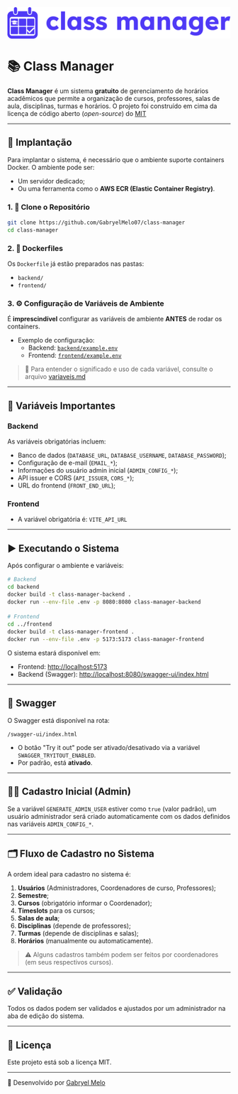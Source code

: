 ![Logo do Projeto](logo_class_manager.png)

# 📚 Class Manager

**Class Manager** é um sistema **gratuito** de gerenciamento de horários acadêmicos que permite a organização de cursos, professores, salas de aula, disciplinas, turmas e horários.
O projeto foi construído em cima da licença de código aberto (*open-source*) do <a target="_blank" rel="noopener noreferrer" href='https://github.com/GabryelMelo07/class-manager/blob/master/LICENSE'>MIT</a>

---

## 🚀 Implantação

Para implantar o sistema, é necessário que o ambiente suporte containers Docker. O ambiente pode ser:

- Um servidor dedicado;
- Ou uma ferramenta como o **AWS ECR (Elastic Container Registry)**.

### 1. 🔁 Clone o Repositório

```bash
git clone https://github.com/GabryelMelo07/class-manager
cd class-manager
```

### 2. 🐳 Dockerfiles

Os `Dockerfile` já estão preparados nas pastas:

- `backend/`
- `frontend/`

### 3. ⚙️ Configuração de Variáveis de Ambiente

É **imprescindível** configurar as variáveis de ambiente **ANTES** de rodar os containers.

- Exemplo de configuração:
  - Backend: [`backend/example.env`](backend/example.env)
  - Frontend: [`frontend/example.env`](frontend/example.env)

> 📄 Para entender o significado e uso de cada variável, consulte o arquivo [variaveis.md](./variaveis.md)

---

## 🔧 Variáveis Importantes

### Backend

As variáveis obrigatórias incluem:

- Banco de dados (`DATABASE_URL`, `DATABASE_USERNAME`, `DATABASE_PASSWORD`);
- Configuração de e-mail (`EMAIL_*`);
- Informações do usuário admin inicial (`ADMIN_CONFIG_*`);
- API issuer e CORS (`API_ISSUER`, `CORS_*`);
- URL do frontend (`FRONT_END_URL`);

### Frontend

- A variável obrigatória é: `VITE_API_URL`

---

## ▶️ Executando o Sistema

Após configurar o ambiente e variáveis:

```bash
# Backend
cd backend
docker build -t class-manager-backend .
docker run --env-file .env -p 8080:8080 class-manager-backend

# Frontend
cd ../frontend
docker build -t class-manager-frontend .
docker run --env-file .env -p 5173:5173 class-manager-frontend
```

O sistema estará disponível em:

- Frontend: [http://localhost:5173](http://localhost:5173)
- Backend (Swagger): [http://localhost:8080/swagger-ui/index.html](http://localhost:8080/swagger-ui/index.html)

---

## 🧪 Swagger

O Swagger está disponível na rota:

```
/swagger-ui/index.html
```

- O botão "Try it out" pode ser ativado/desativado via a variável `SWAGGER_TRYITOUT_ENABLED`.
- Por padrão, está **ativado**.

---

## 🧑‍🏫 Cadastro Inicial (Admin)

Se a variável `GENERATE_ADMIN_USER` estiver como `true` (valor padrão), um usuário administrador será criado automaticamente com os dados definidos nas variáveis `ADMIN_CONFIG_*`.

---

## 🗂️ Fluxo de Cadastro no Sistema

A ordem ideal para cadastro no sistema é:

1. **Usuários** (Administradores, Coordenadores de curso, Professores);
2. **Semestre**;
3. **Cursos** (obrigatório informar o Coordenador);
4. **Timeslots** para os cursos;
5. **Salas de aula**;
6. **Disciplinas** (depende de professores);
7. **Turmas** (depende de disciplinas e salas);
8. **Horários** (manualmente ou automaticamente).

> ⚠️ Alguns cadastros também podem ser feitos por coordenadores (em seus respectivos cursos).

---

## ✅ Validação

Todos os dados podem ser validados e ajustados por um administrador na aba de edição do sistema.

---

## 📝 Licença

Este projeto está sob a licença MIT.

---

📌 Desenvolvido por [Gabryel Melo](https://github.com/GabryelMelo07)
